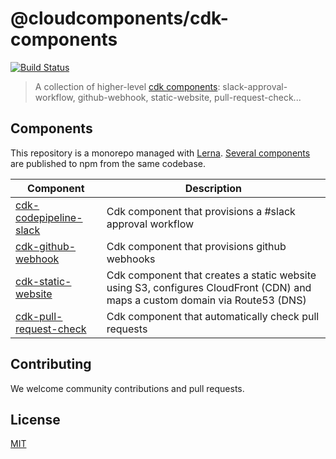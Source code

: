 # @cloudcomponents/cdk-components

[![Build Status](https://travis-ci.org/cloudcomponents/cdk-components.svg?branch=master)](https://travis-ci.org/cloudcomponents/cdk-components)

> A collection of higher-level [cdk components](https://github.com/awslabs/aws-cdk): slack-approval-workflow, github-webhook, static-website, pull-request-check...

## Components

This repository is a monorepo managed with [Lerna](https://github.com/lerna/lerna). [Several components](/packages) are published to npm from the same codebase.

| Component                                                  | Description                                                                                                                  |
| ---------------------------------------------------------- | ---------------------------------------------------------------------------------------------------------------------------- |
| [cdk-codepipeline-slack](/packages/cdk-codepipeline-slack) | Cdk component that provisions a #slack approval workflow                                                                     |
| [cdk-github-webhook](/packages/cdk-github-webhook)         | Cdk component that provisions github webhooks                                                                                |
| [cdk-static-website](/packages/cdk-static-website)         | Cdk component that creates a static website using S3, configures CloudFront (CDN) and maps a custom domain via Route53 (DNS) |
| [cdk-pull-request-check](/packages/cdk-pull-request-check) | Cdk component that automatically check pull requests                                                                         |

## Contributing

We welcome community contributions and pull requests.

## License

[MIT](LICENSE)
